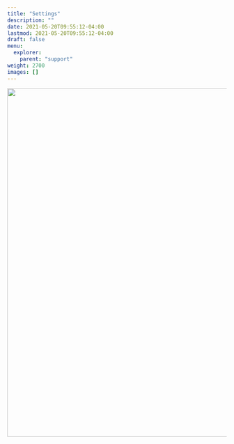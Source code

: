 ```yaml
---
title: "Settings"
description: ""
date: 2021-05-20T09:55:12-04:00
lastmod: 2021-05-20T09:55:12-04:00
draft: false
menu: 
  explorer:
    parent: "support"
weight: 2700
images: []
---
```


<img src="../imgs/settings.png" width="800px" />

